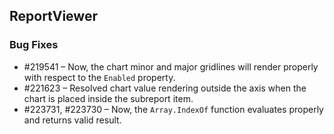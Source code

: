 ## ReportViewer

### Bug Fixes

* \#219541 – Now, the chart minor and major gridlines will render properly with respect to the `Enabled` property.
* \#221623 – Resolved chart value rendering outside the axis when the chart is placed inside the subreport item.
* \#223731, \#223730 – Now, the `Array.IndexOf` function evaluates properly and returns valid result.